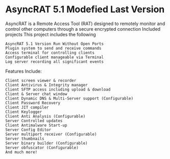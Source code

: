 # AsyncRAT 5.1 Modefied Last Version


AsyncRAT is a Remote Access Tool (RAT) designed to remotely monitor and control other computers through a secure encrypted connection
Included projects
This project includes the following

    AsyncRAT 5.1 Version Run Without Open Ports
    Plugin system to send and receive commands
    Access terminal for controlling clients
    Configurable client manageable via Terminal
    Log server recording all significant events

Features Include:

    Client screen viewer & recorder
    Client Antivirus & Integrity manager
    Client SFTP access including upload & download
    Client & Server chat window
    Client Dynamic DNS & Multi-Server support (Configurable)
    Client Password Recovery
    Client JIT compiler
    Client Keylogger
    Client Anti Analysis (Configurable)
    Server Controlled updates
    Client Antimalware Start-up
    Server Config Editor
    Server multiport receiver (Configurable)
    Server thumbnails
    Server binary builder (Configurable)
    Server obfuscator (Configurable)
    And much more!
